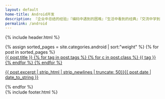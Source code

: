 ```yaml
---
layout: default
home-title: Android开发
description: 『企业中总结的经验』『编码中遇到的困难』『生活中看到的经典』『交流中学到的方法』
permalink: /android
---
```


{% include header.html %}  
<main aria-labelledby="main-title" class="home">
			<div class="theme-default-content custom content__default">
				<div>
					<div class="features" style="margin-top: 0;padding-top: 0;border-top: none;">
						{% assign sorted_pages = site.categories.android | sort:"weight" %}
						{% for post in sorted_pages %}
						<a class="feature" href="{{ post.url }}">
								<div class="flex">
									{{ post.title }}
									{% for tag in post.tags %}
									{% for c in post.class %}
									<span class="{{ c }}">{{ tag }}</span>
									{% endfor %}
									{% endfor %}
								</div>
							<p class="post-excerpt">{{ post.excerpt | strip_html | strip_newlines | truncate: 50}}<time class="post-date" datetime="{{ post.date | date:"%y-%m-%d" }}">{{ post.date | date_to_string }}</time></p>
						</a>
						{% endfor %}
					</div>
					<!--<div class="tip">提示：末尾带有 <div class="icon-svg icon-svg-tm" style="height:16px;width:16px;"></div> 图标的表示脚本</div>-->
				</div>
			</div>
			{% include footer.html %}
</main>
